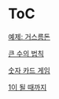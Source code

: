# ToC

[예제: 거스름돈](https://github.com/Algo-Holics/CodingTest-prep/tree/jamie/practice/greedy/change)

[큰 수의 법칙](https://github.com/Algo-Holics/CodingTest-prep/tree/jamie/practice/greedy/ruleofbignumber)

[숫자 카드 게임](https://github.com/Algo-Holics/CodingTest-prep/tree/jamie/practice/greedy/cardgame)

[1이 될 때까지](https://github.com/Algo-Holics/CodingTest-prep/tree/jamie/practice/greedy/untilone)

